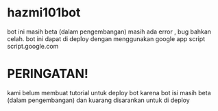 # hazmi101bot
bot ini masih beta (dalam pengembangan) masih ada error , bug bahkan celah. bot ini dapat di deploy dengan menggunakan google app script script.google.com
# PERINGATAN!
kami belum membuat tutorial untuk deploy bot karena bot isi masih beta (dalam pengembangan) dan kuarang disarankan untuk di deploy
